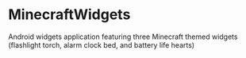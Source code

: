 MinecraftWidgets
================

Android widgets application featuring three Minecraft themed widgets (flashlight torch, alarm clock bed, and battery life hearts)

